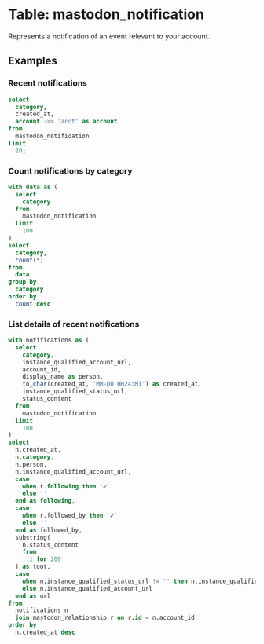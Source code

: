 # Table: mastodon_notification

Represents a notification of an event relevant to your account.

## Examples

### Recent notifications

```sql
select
  category,
  created_at,
  account ->> 'acct' as account
from
  mastodon_notification
limit
  20;
```

### Count notifications by category

```sql
with data as (
  select
    category
  from
    mastodon_notification
  limit
    100
)
select
  category,
  count(*)
from
  data
group by
  category
order by
  count desc
```

### List details of recent notifications

```sql
with notifications as (
  select
    category,
    instance_qualified_account_url,
    account_id,
    display_name as person,
    to_char(created_at, 'MM-DD HH24:MI') as created_at,
    instance_qualified_status_url,
    status_content
  from
    mastodon_notification
  limit
    100
)
select
  n.created_at,
  n.category,
  n.person,
  n.instance_qualified_account_url,
  case
    when r.following then '✔️'
    else ''
  end as following,
  case
    when r.followed_by then '✔️'
    else ''
  end as followed_by,
  substring(
    n.status_content
    from
      1 for 200
  ) as toot,
  case
    when n.instance_qualified_status_url != '' then n.instance_qualified_status_url
    else n.instance_qualified_account_url
  end as url
from
  notifications n
  join mastodon_relationship r on r.id = n.account_id
order by
  n.created_at desc
```